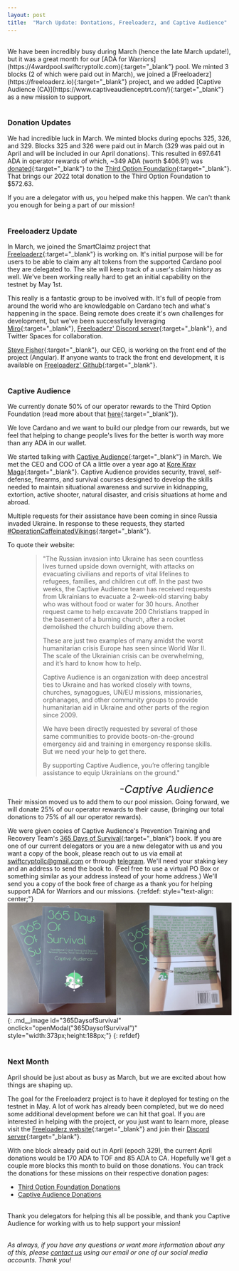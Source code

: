 ```yaml
---
layout: post
title:  "March Update: Dontations, Freeloaderz, and Captive Audience"
---
```

<br> 
We have been incredibly busy during March (hence the late March update!), but it was a great month for our [ADA for Warriors](https://4wardpool.swiftcryptollc.com){:target="_blank"} pool.  We minted 3 blocks (2 of which were paid out in March), we joined a [Freeloaderz](https://freeloaderz.io){:target="_blank"} project, and we added [Captive Audience (CA)](https://www.captiveaudienceptrt.com/){:target="_blank"} as a new mission to support.
<br><br> 

### Donation Updates ###
We had incredible luck in March.  We minted blocks during epochs 325, 326, and 329.  Blocks 325 and 326 were paid out in March (329 was paid out in April and will be included in our April donations).  This resulted in 697.641 ADA in operator rewards of which, ~349 ADA (worth $406.91) was [donated](https://www.swiftcryptollc.com/donations/third-option-foundation/){:target="_blank"} to the [Third Option Foundation](https://www.thirdoptionfoundation.org/){:target="_blank"}.  That brings our 2022 total donation to the Third Option Foundation to $572.63.

If you are a delegator with us, you helped make this happen.  We can't thank you enough for being a part of our mission!
<br><br> 

### Freeloaderz Update ###
In March, we joined the SmartClaimz project that [Freeloaderz](https://freeloaderz.io){:target="_blank"} is working on.  It's initial purpose will be for users to be able to claim any alt tokens from the supported Cardano pool they are delegated to. The site will keep track of a user's claim history as well.  We've been working really hard to get an initial capability on the testnet by May 1st.  

This really is a fantastic group to be involved with.  It's full of people from around the world who are knowledgable on Cardano tech and what's happening in the space.  Being remote does create it's own challenges for development, but we've been successfully leveraging [Miro](https://miro.com/app/dashboard/){:target="_blank"}, [Freeloaderz' Discord server](https://discord.gg/rP4PdV8jRY){:target="_blank"}, and Twitter Spaces for collaboration.

[Steve Fisher](https://www.linkedin.com/in/stevenkfisher){:target="_blank"}, our CEO, is working on the front end of the project (Angular).  If anyone wants to track the front end development, it is available on [Freeloaderz' Github](https://github.com/FreeLoaderz/rwd-frontend){:target="_blank"}.
<br><br> 

### Captive Audience ###
We currently donate 50% of our operator rewards to the Third Option Foundation (read more about that [here](/news/2021-12-08-third-option-foundation/){:target="_blank"}).

We love Cardano and we want to build our pledge from our rewards, but we feel that helping to change people's lives for the better is worth way more than any ADA in our wallet.  

We started talking with [Captive Audience](https://www.captiveaudienceptrt.com/){:target="_blank"} in March.  We met the CEO and COO of CA a little over a year ago at [Kore Krav Maga](https://koreselfdefense.com/){:target="_blank"}.  Captive Audience provides security, travel, self-defense, firearms, and survival courses designed to develop the skills needed to maintain situational awareness and survive in kidnapping, extortion, active shooter, natural disaster, and crisis situations at home and abroad.

Multiple requests for their assistance have been coming in since Russia invaded Ukraine.  In response to these requests, they started [#OperationCaffeinatedVikings](https://www.captiveaudienceptrt.com/support-ukraine-ocv){:target="_blank"}. 

To quote their website:

<figure>
    <blockquote>
        <div class="quote-line-container">
            <p class="quote">"The Russian invasion into Ukraine has seen countless lives turned upside down overnight, with attacks on evacuating civilians and reports of vital lifelines to refugees, families, and children cut off. In the past two weeks, the Captive Audience team has received requests from Ukrainians to evacuate a 2-week-old starving baby who was without food or water for 30 hours. Another request came to help excavate 200 Christians trapped in the basement of a burning church, after a rocket demolished the church building above them.</p>
            <p class="quote">These are just two examples of many amidst the worst humanitarian crisis Europe has seen since World War II. The scale of the Ukrainian crisis can be overwhelming, and it’s hard to know how to help.</p>
            <p class="quote">Captive Audience is an organization with deep ancestral ties to Ukraine and has worked closely with towns, churches, synagogues, UN/EU missions, missionaries, orphanages, and other community groups to provide humanitarian aid in Ukraine and other parts of the region since 2009.</p>
            <p class="quote">We have been directly requested by several of those same communities to provide boots-on-the-ground emergency aid and training in emergency response skills. But we need your help to get there.</p>
            <p class="quote">By supporting Captive Audience, you’re offering tangible assistance to equip Ukrainians on the ground."</p>
        </div>
    </blockquote>
    <figcaption style="float:right !important"><cite style="font-size:24px !important">-Captive Audience</cite></figcaption>
</figure>
<br />
<br />
Their mission moved us to add them to our pool mission.  Going forward, we will donate 25% of our operator rewards to their cause, (bringing our total donations to 75% of all our operator rewards).

We were given copies of Captive Audience's Prevention Training and Recovery Team's [365 Days of Survival](https://www.amazon.com/365-Days-Survival-Foundational-Critical/dp/1792108974){:target="_blank"} book.  If you are one of our current delegators or you are a new delegator with us and you want a copy of the book, please reach out to us via email at [swiftcryptollc@gmail.com](mailto:swiftcryptollc@gmail.com) or through [telegram](https://t.me/SwiftCryptoLLC).  We'll need your staking key and an address to send the book to.  (Feel free to use a virtual PO Box or something similar as your address instead of your home address.)  We'll send you a copy of the book free of charge as a thank you for helping support ADA for Warriors and our missions.
{:refdef: style="text-align: center;"}
![365DaysofSurvival](/img/ca/365DaysOfSurvival.jpg){: .md__image id="365DaysofSurvival" onclick="openModal(\"365DaysofSurvival\")" style="width:373px;height:188px;"}
{: refdef}
<br><br> 

### Next Month ###
April should be just about as busy as March, but we are excited about how things are shaping up.

The goal for the Freeloaderz project is to have it deployed for testing on the testnet in May.  A lot of work has already been completed, but we do need some additional development before we can hit that goal.  If you are interested in helping with the project, or you just want to learn more, please visit the [Freeloaderz website](https://freeloaderz.io){:target="_blank"} and join their [Discord server](https://discord.gg/rP4PdV8jRY){:target="_blank"}.

With one block already paid out in April (epoch 329), the current April donations would be 170 ADA to TOF and 85 ADA to CA.  Hopefully we'll get a couple more blocks this month to build on those donations.  You can track the donations for these missions on their respective donation pages:

- [Third Option Foundation Donations](/donations/third-option-foundation/)
- [Captive Audience Donations](/donations/captive-audience/)

<br />
Thank you delegators for helping this all be possible, and thank you Captive Audience for working with us to help support your mission!
<br><br> 

_As always, if you have any questions or want more information about any of this, please [contact us](#contact) using our email or one of our social media accounts.  Thank you!_